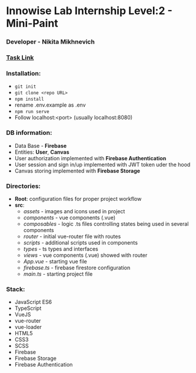 # Innowise Lab Internship Level:2 - Mini-Paint
### Developer - **Nikita Mikhnevich**
### [Task Link](https://drive.google.com/file/d/19cb4whI_HUVPzuaPyaj5r6hGotIVnhho/view)
### Installation:

 - `git init`
 - `git clone <repo URL>`
 - `npm install`
 - rename .env.example as .env
 - `npm run serve`
 - Follow localhost:\<port\> (usually localhost:8080)

### DB information:

 - Data Base - **Firebase**
 - Entities: **User**, **Canvas**
 - User authorization implemented with **Firebase Authentication**
 - User session and sign in/up implemented with JWT token uder the hood
 - Canvas storing implemented with **Firebase Storage**
### Directories:
 - **Root**: configuration files for proper project workflow
 - **src**: 
	 * *assets* - images and icons used in project
	 * *components* - vue components (.vue)
	 * *composables* - logic .ts files controlling states being used in several components
	 * *router* - initial vue-router file with routes
	 * *scripts* - additional scripts used in components
	 * *types* - ts types and interfaces
	 * *views* - vue components (.vue) showed with router
	 * *App.vue* - starting vue file
	 * *firebase.ts* - firebase firestore configuration
	 * *main.ts* - starting project file
	
### Stack:
 - JavaScript ES6
 - TypeScript
 - VueJS
 - vue-router
 - vue-loader
 - HTML5
 - CSS3
 - SCSS
 - Firebase
 - Firebase Storage
 - Firebase Authentication
